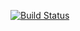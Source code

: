 [![Build Status](https://travis-ci.org/sandhje/vscode-phpmd.svg?branch=master)](https://travis-ci.org/sandhje/vscode-phpmd)
